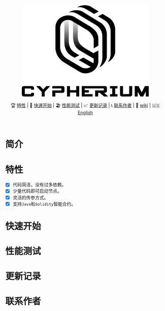 <div align="center">

<img src="https://github.com/cypherium/ContractExample/blob/master/cypher-logo-black.png" width="400" />

<br/>

🏆 [特性](#features) | 🚀 [快速开始](#quick-start) | 🏖 [性能测试](#performance-test) | 📈 [更新记录](#changelog) | 📞️ [联系作者](#contact-author) | 📖 [wiki](https://github.com/cypherium/ContractExample/wiki/Cypherium-Java-smart-contract-programming-guide-zh) | 🇺🇸 [English](https://github.com/cypherium/ContractExample/blob/master/README.md) 


</div><br>

# 简介

# 特性
- [x] 代码简洁，没有过多依赖。
- [x] 少量代码即可启动节点。
- [x] 灵活的传参方式。
- [x] 支持`Java`和`Solidity`智能合约。
# 快速开始
# 性能测试
# 更新记录
# 联系作者

